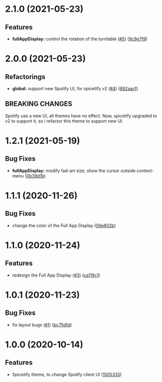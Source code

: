 # 2.1.0 (2021-05-23)

## Features

* **fullAppDisplay:** control the rotation of the turntable ([#5](https://github.com/grasonchan/spotify-spice/issues/5)) ([9c9e7f9](https://github.com/grasonchan/spotify-spice/commit/9c9e7f9b7d36c343cacc8817dcecb51532409247))


# 2.0.0 (2021-05-23)

## Refactorings

* **global:** support new Spotify UI, for spicetify v2 ([#4](https://github.com/grasonchan/spotify-spice/issues/4)) ([682aacf](https://github.com/grasonchan/spotify-spice/commit/682aacf6a658389926c81e165732b38cf5044663))

## BREAKING CHANGES

Spotify use a new UI, all themes have no effect. Now, spicetify upgraded to v2 to support it, so i refactor this theme to support new UI


# 1.2.1 (2021-05-19)

## Bug Fixes
* **fullAppDisplay:** modify fad-art size, show the cursor outside context-menu ([0b39d1b](https://github.com/grasonchan/spotify-spice/commit/0b39d1b9b613ef3f152e47f1043cbda52b2cc98e))


# 1.1.1 (2020-11-26)

## Bug Fixes
* change the color of the Full App Display ([09e802b](https://github.com/grasonchan/spotify-spice/commit/09e802bf7ec6e1d3f0050ac97eed06dc992fd226))


# 1.1.0 (2020-11-24)

## Features
* redesign the Full App Display ([#3](https://github.com/grasonchan/spotify-spice/pull/3)) ([ca119c1](https://github.com/grasonchan/spotify-spice/commit/ca119c11f65c8395c8dd654018252c4140bb6f1b))


# 1.0.1 (2020-11-23)

## Bug Fixes
* fix layout bugs ([#1](https://github.com/grasonchan/spotify-spice/pull/1)) ([bc75dfd](https://github.com/grasonchan/spotify-spice/commit/bc75dfdd06ccff97c0596a99a400bf7c59475bfe))


# 1.0.0 (2020-10-14)

## Features
* Spicetify theme, to change Spotify client UI ([1505335](https://github.com/grasonchan/spotify-spice/commit/15053350d73d0a6b2b4fdfa60f1f8c230ca0d952))
